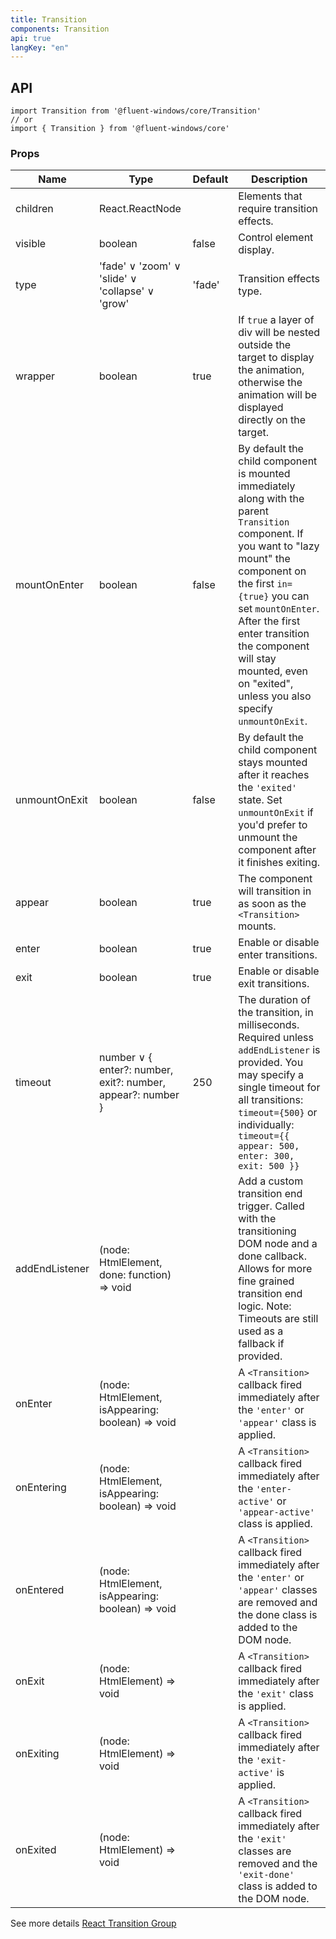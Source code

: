 ```yaml
---
title: Transition
components: Transition
api: true
langKey: "en"
---
```


## API

```
import Transition from '@fluent-windows/core/Transition'
// or
import { Transition } from '@fluent-windows/core'
```

### Props

| Name | Type | Default | Description |
| --- | --- | --- | --- |
| children | React.ReactNode |  | Elements that require transition effects. |
| visible | boolean | false | Control element display. |
| type | 'fade' &or; 'zoom' &or; 'slide' &or; 'collapse' &or; 'grow' | 'fade' | Transition effects type. |
| wrapper | boolean | true | If `true` a layer of div will be nested outside the target to display the animation, otherwise the animation will be displayed directly on the target. |
| mountOnEnter | boolean | false | By default the child component is mounted immediately along with the parent `Transition` component. If you want to "lazy mount" the component on the first `in={true}` you can set `mountOnEnter`. After the first enter transition the component will stay mounted, even on "exited", unless you also specify `unmountOnExit`. |
| unmountOnExit | boolean | false | By default the child component stays mounted after it reaches the `'exited'` state. Set `unmountOnExit` if you'd prefer to unmount the component after it finishes exiting. |
| appear | boolean | true | The component will transition in as soon as the `<Transition>` mounts. |
| enter | boolean | true | Enable or disable enter transitions. |
| exit | boolean | true | Enable or disable exit transitions. |
| timeout | number &or; { enter?: number, exit?: number, appear?: number } | 250 | The duration of the transition, in milliseconds. Required unless `addEndListener` is provided. You may specify a single timeout for all transitions: `timeout={500}` or individually: `timeout={{ appear: 500, enter: 300, exit: 500 }}` |
| addEndListener | (node: HtmlElement, done: function) => void |  | Add a custom transition end trigger. Called with the transitioning DOM node and a done callback. Allows for more fine grained transition end logic. Note: Timeouts are still used as a fallback if provided. |
| onEnter | (node: HtmlElement, isAppearing: boolean) => void |  | A `<Transition>` callback fired immediately after the `'enter'` or `'appear'` class is applied. |
| onEntering | (node: HtmlElement, isAppearing: boolean) => void |  | A `<Transition>` callback fired immediately after the `'enter-active'` or `'appear-active'` class is applied. |
| onEntered | (node: HtmlElement, isAppearing: boolean) => void |  | A `<Transition>` callback fired immediately after the `'enter'` or `'appear'` classes are removed and the done class is added to the DOM node. |
| onExit | (node: HtmlElement) => void |  | A `<Transition>` callback fired immediately after the `'exit'` class is applied. |
| onExiting | (node: HtmlElement) => void |  | A `<Transition>` callback fired immediately after the `'exit-active'` is applied. |
| onExited | (node: HtmlElement) => void |  | A `<Transition>` callback fired immediately after the `'exit'` classes are removed and the `'exit-done'` class is added to the DOM node. |

See more details [React Transition Group](https://github.com/reactjs/react-transition-group)
